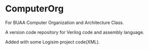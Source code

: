 # ComputerOrg
For BUAA  Computer Organization and Architecture Class. 

A version code repository for Verilog code and assembly language.

Added with some Logisim project code(XML).
